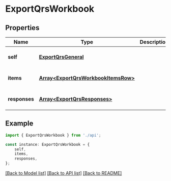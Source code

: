 # ExportQrsWorkbook


## Properties

Name | Type | Description | Notes
------------ | ------------- | ------------- | -------------
**self** | [**ExportQrsGeneral**](ExportQrsGeneral.md) |  | [optional] [default to undefined]
**items** | [**Array&lt;ExportQrsWorkbookItemsRow&gt;**](ExportQrsWorkbookItemsRow.md) |  | [optional] [default to undefined]
**responses** | [**Array&lt;ExportQrsResponses&gt;**](ExportQrsResponses.md) |  | [optional] [default to undefined]

## Example

```typescript
import { ExportQrsWorkbook } from './api';

const instance: ExportQrsWorkbook = {
    self,
    items,
    responses,
};
```

[[Back to Model list]](../README.md#documentation-for-models) [[Back to API list]](../README.md#documentation-for-api-endpoints) [[Back to README]](../README.md)
